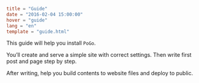 ```toml
title = "Guide"
date = "2016-02-04 15:00:00"
hover = "guide"
lang = "en"
template = "guide.html"
```

This guide will help you install `PoGo`. 

You’ll create and serve a simple site with correct settings. Then write first post and page step by step.

After writing, help you build contents to website files and deploy to public.